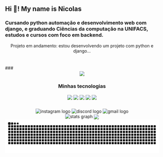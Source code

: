 <h2 align="left">Hi 👋! My name is Nicolas</h2>

<h3> Cursando python automação e desenvolvimento web com django, e graduando Ciências da computação na UNIFACS,
estudos e cursos com foco em backend.</h3>

<div align = "center">
</h3> Projeto em andamento: estou desenvolvendo um projeto com python e django...</h3>
</div>
<h1>   </h1>
### 
<div align = "center">
<img align="center" height="100" src ="https://media1.tenor.com/m/r-JwqANotxUAAAAC/gokudera-hayato-khr59.gif"/>



<div align = "center">
  <h3> Minhas tecnologias </h3>
<img align="center" height="50" src="https://img.icons8.com/?size=100&id=W3gfKnMhfM6h&format=png&color=000000"/>
<img align="center" height="50" src="https://img.icons8.com/?size=100&id=qV-JzWYl9dzP&format=png&color=000000"/>
<img align="center" height="50" src="https://img.icons8.com/?size=100&id=13406&format=png&color=000000"/>
<img align="center" height="50" src="https://img.icons8.com/?size=100&id=e6uRfPIDgoXi&format=png&color=000000"/>
<img align="center" height="50" src="https://img.icons8.com/?size=100&id=20906&format=png&color=000000"/>

</div>


<div align="center">
  <h2>           </h2>
  <img src="https://img.shields.io/static/v1?message=Instagram&logo=instagram&label=&color=E4405F&logoColor=white&labelColor=&style=for-the-badge" height="35" alt="instagram logo"  />
  <img src="https://img.shields.io/static/v1?message=Discord&logo=discord&label=&color=7289DA&logoColor=white&labelColor=&style=for-the-badge" height="35" alt="discord logo"  />
  <img src="https://img.shields.io/static/v1?message=Gmail&logo=gmail&label=&color=D14836&logoColor=white&labelColor=&style=for-the-badge" height="35" alt="gmail logo"  />
</div>

<div align="center">
<img src="https://github-readme-stats.vercel.app/api?username=nicoladeveloper&hide_title=false&hide_rank=false&show_icons=true&include_all_commits=true&count_private=true&disable_animations=false&theme=dark&locale=en&hide_border=false" height="150" alt="stats graph"/>
<img align="center" height="300" src="https://media1.tenor.com/m/8w9y1h9waBsAAAAC/slayers-hyper-cd-slayers.gif"/>
</div>

<div align = "center">
<picture align="center">
  <source media="(prefers-color-scheme: dark)" srcset="https://raw.githubusercontent.com/nicoladeveloper/nicoladeveloper/output/github-contribution-grid-snake-dark.svg">
  <source media="(prefers-color-scheme: light)" srcset="https://raw.githubusercontent.com/nicoladeveloper/nicoladeveloper/output/github-contribution-grid-snake-dark.svg">
  <img align="center" alt="github contribution grid snake animation" src="https://raw.githubusercontent.com/nicoladeveloper/nicoladeveloper/output/github-contribution-grid-snake.svg">
</picture>
</div>



###
